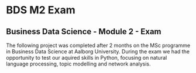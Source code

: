 # BDS M2 Exam

## Business Data Science - Module 2 - Exam

The following project was completed after 2 months on the MSc programme in Business Data Science at Aalborg University. During the exam we had the opportunity to test our aquired skills in Python, focusing on natural language processing, topic modelling and network analysis.
